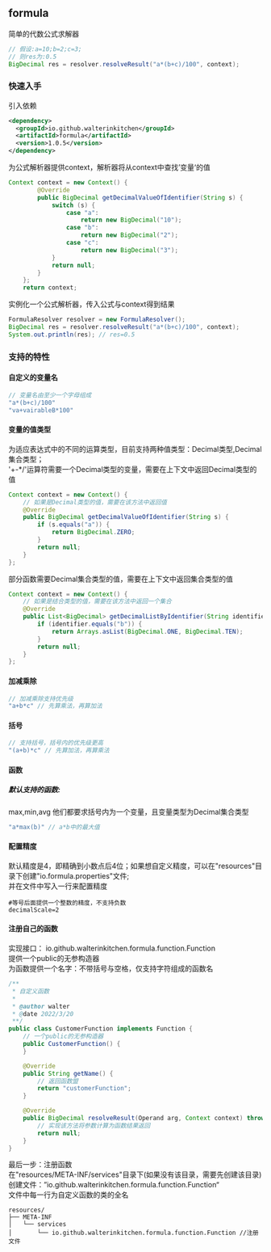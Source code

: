## formula
简单的代数公式求解器
```java
// 假设:a=10;b=2;c=3;
// 则res为:0.5
BigDecimal res = resolver.resolveResult("a*(b+c)/100", context);
```

### 快速入手
引入依赖
```xml
<dependency>
  <groupId>io.github.walterinkitchen</groupId>
  <artifactId>formula</artifactId>
  <version>1.0.5</version>
</dependency>
```
为公式解析器提供context，解析器将从context中查找’变量‘的值
```java
Context context = new Context() {
        @Override
        public BigDecimal getDecimalValueOfIdentifier(String s) {
            switch (s) {
                case "a":
                    return new BigDecimal("10");
                case "b":
                    return new BigDecimal("2");
                case "c":
                    return new BigDecimal("3");
            }
            return null;
        }
    };
    return context;
```
实例化一个公式解析器，传入公式与context得到结果
```java
FormulaResolver resolver = new FormulaResolver();
BigDecimal res = resolver.resolveResult("a*(b+c)/100", context);
System.out.println(res); // res=0.5
```

### 支持的特性
#### 自定义的变量名
```java
// 变量名由至少一个字母组成
"a*(b+c)/100"
"va+vairableB*100"
```

#### 变量的值类型
为适应表达式中的不同的运算类型，目前支持两种值类型：Decimal类型,Decimal集合类型；<br/>
'+-*/'运算符需要一个Decimal类型的变量，需要在上下文中返回Decimal类型的值
```java
Context context = new Context() {
    // 如果是Decimal类型的值，需要在该方法中返回值
    @Override
    public BigDecimal getDecimalValueOfIdentifier(String s) {
        if (s.equals("a")) {
            return BigDecimal.ZERO;
        }
        return null;
    }
};
```
部分函数需要Decimal集合类型的值，需要在上下文中返回集合类型的值
```java
Context context = new Context() {
    // 如果是结合类型的值，需要在该方法中返回一个集合
    @Override
    public List<BigDecimal> getDecimalListByIdentifier(String identifier) {
        if (identifier.equals("b")) {
            return Arrays.asList(BigDecimal.ONE, BigDecimal.TEN);
        }
        return null;
    }
};
```


#### 加减乘除
```java
// 加减乘除支持优先级
"a+b*c" // 先算乘法，再算加法
```

#### 括号
```java
// 支持括号，括号内的优先级更高
"(a+b)*c" // 先算加法，再算乘法
```

#### 函数
##### 默认支持的函数:
max,min,avg
他们都要求括号内为一个变量，且变量类型为Decimal集合类型
```java
"a*max(b)" // a*b中的最大值
```


#### 配置精度
默认精度是4，即精确到小数点后4位；如果想自定义精度，可以在"resources"目录下创建"io.formula.properties"文件;<br>
并在文件中写入一行来配置精度
```properties
#等号后面提供一个整数的精度，不支持负数
decimalScale=2
```

#### 注册自己的函数
实现接口：
io.github.walterinkitchen.formula.function.Function </br>
提供一个public的无参构造器<br>
为函数提供一个名字：不带括号与空格，仅支持字符组成的函数名<br/>
```java
/**
 * 自定义函数
 *
 * @author walter
 * @date 2022/3/20
 **/
public class CustomerFunction implements Function {
    // 一个public的无参构造器
    public CustomerFunction() {
    }

    @Override
    public String getName() {
        // 返回函数盟
        return "customerFunction";
    }

    @Override
    public BigDecimal resolveResult(Operand arg, Context context) throws FormulaException {
        // 实现该方法将参数计算为函数结果返回
        return null;
    }
}

```
最后一步：注册函数<br>
在"resources/META-INF/services"目录下(如果没有该目录，需要先创建该目录)创建文件：”io.github.walterinkitchen.formula.function.Function“<br/>
文件中每一行为自定义函数的类的全名
```text
resources/
├── META-INF
│   └── services
│       └── io.github.walterinkitchen.formula.function.Function //注册文件
```
